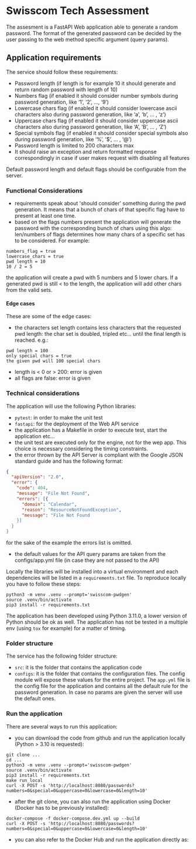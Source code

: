# Swisscom Tech Assessment

The assesment is a FastAPI Web application able to generate a random password. The format of the generated password
can be decided by the user passing to the web method specific argument (query params).

## Application requirements
The service should follow these requirements:
- Password length (if length is for example 10 it should generate and return random password with length of 10)
- Numbers flag (if enabled it should consider number symbols during password generation, like ‘1’, ‘2’, …, ‘9’)
- Lowercase chars flag (if enabled it should consider lowercase ascii characters also during password generation, like ‘a’, ‘b’, … , ‘z’)
- Uppercase chars flag (if enabled it should consider uppercase ascii characters also during password generation, like ‘A’, ‘B’, … , ‘Z’)
- Special symbols flag (if enabled it should consider special symbols also during password generation, like ‘%’, ‘$’, … , ‘@’)
- Password length is limited to 200 characters max
- It should raise an exception and return formatted response correspondingly in case if user makes request with disabling all features

Default password length and default flags should be configurable from the server.

### Functional Considerations

- requirements speak about 'should consider' something during the pwd generation. It means that a bunch of chars of that specific flag have to present at least one time.
- based on the flags numbers present the application will generate the password with the corresponding bunch of chars using this algo: len/numbers of flags determines how many chars of a specific set has to be considered. For example:
```shell
numbers_flag = true
lowercase_chars = true
pwd length = 10
10 / 2 = 5
```
the application will create a pwd with 5 numbers and 5 lower chars. If a generated pwd is still < to the length, the application will add other chars
from the valid sets.

#### Edge cases

These are some of the edge cases:

- the characters set length contains less characters that the requested pwd length: the char set is doubled, tripled etc... until the final length is reached. e.g.:
```shell
pwd length = 100
only special chars = true
the given pwd will 100 special chars
```
- length is < 0 or > 200: error is given
- all flags are false: error is given

### Technical considerations

The application will use the following Python libraries:
- `pytest`: in order to make the unit test
- `fastapi`: for the deployment of the Web API service
- the application has a Makefile in order to execute test, start the application etc...
- the unit test are executed only for the engine, not for the wep app. This choice is necessary considering the timing constraints.
- the error thrown by the API Server is compliant with the Google JSON standard guide and has the following format:

```json
{
  "apiVersion": "2.0",
  "error": {
    "code": 404,
    "message": "File Not Found",
    "errors": [{
      "domain": "Calendar",
      "reason": "ResourceNotFoundException",
      "message": "File Not Found
    }]
  }
}
```

for the sake of the example the errors list is omitted.

- the default values for the API query params are taken from the configs/app.yml file (in case they are not passed to the API)

Locally the libraries will be installed into a virtual environment and each dependencies will be listed
in a `requirements.txt` file.
To reproduce locally you have to follow these steps:
```shell
python3 -m venv .venv --prompt='swisscom-pwdgen'
source .venv/bin/activate
pip3 install -r requirements.txt
```

The application has been developed using Python 3.11.0, a lower version of Python should be ok as well. The application
has not be tested in a multiple env (using `tox` for example) for a matter of timing.

### Folder structure

The service has the following folder structure:

- `src`: it is the folder that contains the application code
- `configs`: it is the folder that contains the configuration files. The config module will expose these values for the entire project.
The `app.yml` file is the config file for the application and contains all the default rule for the password generation. In case no params
are given the server will use the default ones.

### Run the application

There are several ways to run this application:

- you can download the code from github and run the application locally (Python > 3.10 is requested):

```shell
git clone ...
cd ...
python3 -m venv .venv --prompt='swisscom-pwdgen'
source .venv/bin/activate
pip3 install -r requirements.txt
make run_local
curl -X POST -s 'http://localhost:8080/passwords?numbers=0&special=0&uppercase=0&lowercase=0&length=10'
```

- after the git clone, you can also run the application using Docker (Docker has to be previously installed):

```shell
docker-compose -f docker-compose.dev.yml up --build
curl -X POST -s 'http://localhost:8080/passwords?numbers=0&special=0&uppercase=0&lowercase=0&length=10'
```

- you can also refer to the Docker Hub and run the application directly as:

```shell

```

